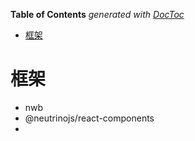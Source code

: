 <!-- START doctoc generated TOC please keep comment here to allow auto update -->
<!-- DON'T EDIT THIS SECTION, INSTEAD RE-RUN doctoc TO UPDATE -->
**Table of Contents**  *generated with [DocToc](https://github.com/thlorenz/doctoc)*

- [框架](#%E6%A1%86%E6%9E%B6)

<!-- END doctoc generated TOC please keep comment here to allow auto update -->

# 框架
- nwb
- @neutrinojs/react-components
- 